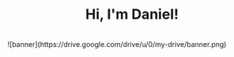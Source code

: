  <h1 align="center">
   Hi, I'm Daniel!
 </h1>
 <br>
 ![banner](https://drive.google.com/drive/u/0/my-drive/banner.png)
